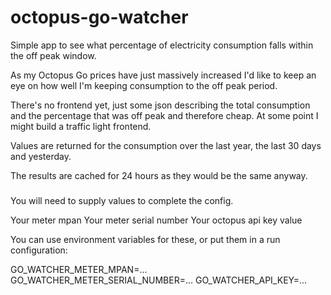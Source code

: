 # octopus-go-watcher
Simple app to see what percentage of electricity consumption falls within the off peak window.

As my Octopus Go prices have just massively increased I'd like to keep an eye on how well I'm keeping consumption to 
the off peak period.

There's no frontend yet, just some json describing the total consumption and the percentage that was off peak and 
therefore cheap. At some point I might build a traffic light frontend.

Values are returned for the consumption over the last year, the last 30 days and yesterday.

The results are cached for 24 hours as they would be the same anyway.

###

You will need to supply values to complete the config.

Your meter mpan
Your meter serial number
Your octopus api key value

You can use environment variables for these, or put them in a run configuration:

GO_WATCHER_METER_MPAN=...
GO_WATCHER_METER_SERIAL_NUMBER=...
GO_WATCHER_API_KEY=...

